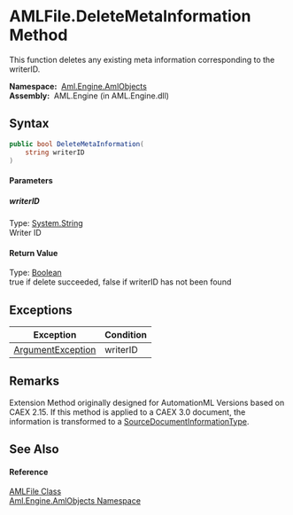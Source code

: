 AMLFile.DeleteMetaInformation Method
====================================
This function deletes any existing meta information corresponding to the writerID.

  **Namespace:**  [Aml.Engine.AmlObjects][1]  
  **Assembly:**  AML.Engine (in AML.Engine.dll)

Syntax
------

```csharp
public bool DeleteMetaInformation(
	string writerID
)
```

#### Parameters

##### *writerID*
Type: [System.String][2]  
Writer ID

#### Return Value
Type: [Boolean][3]  
 true if delete succeeded, false if writerID has not been found 

Exceptions
----------

Exception              | Condition 
---------------------- | --------- 
[ArgumentException][4] | writerID  


Remarks
-------
 Extension Method originally designed for AutomationML Versions based on CAEX 2.15. If this method is applied to a CAEX 3.0 document, the information is transformed to a [SourceDocumentInformationType][5]. 

See Also
--------

#### Reference
[AMLFile Class][6]  
[Aml.Engine.AmlObjects Namespace][1]  

[1]: ../README.md
[2]: https://docs.microsoft.com/dotnet/api/system.string
[3]: https://docs.microsoft.com/dotnet/api/system.boolean
[4]: https://docs.microsoft.com/dotnet/api/system.argumentexception
[5]: ../../Aml.Engine.CAEX/SourceDocumentInformationType/README.md
[6]: README.md
[7]: https://www.automationml.org
[8]: ../../icons/logoShade.png
